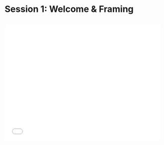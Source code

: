 # Session 1: Welcome & Framing

```{include} ../timers/timer-10-minutes.md

```

<embed src="./Caltech-Session1-Presentation.pdf" width="500" height="375"
 type="application/pdf">
